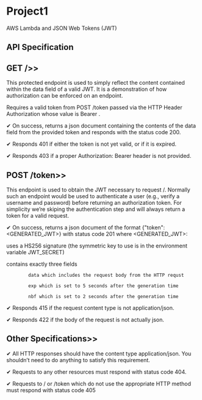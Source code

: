 # Project1
AWS Lambda and JSON Web Tokens (JWT)

API Specification
-----------------

GET />>
----
This protected endpoint is used to simply reflect the content contained within the data field of a valid JWT. It is a demonstration of how authorization can be enforced on an endpoint.

Requires a valid token from POST /token passed via the HTTP Header Authorization whose value is Bearer <TOKEN>.

✔ On success, returns a json document containing the contents of the data field from the provided token and responds with the status code 200.

✔ Responds 401 if either the token is not yet valid, or if it is expired.

✔ Responds 403 if a proper Authorization: Bearer <TOKEN> header is not provided.

  
  
POST /token>>
----
  
This endpoint is used to obtain the JWT necessary to request /. Normally such an endpoint would be used to authenticate a user (e.g., verify a username and password) before returning an authorization token. For simplicity we’re skiping the authentication step and will always return a token for a valid request.

✔ On success, returns a json document of the format {"token": <GENERATED_JWT>} with status code 201 where <GENERATED_JWT>:

uses a HS256 signature (the symmetric key to use is in the environment variable JWT_SECRET)

contains exactly three fields

            data which includes the request body from the HTTP requst

            exp which is set to 5 seconds after the generation time

            nbf which is set to 2 seconds after the generation time

✔ Responds 415 if the request content type is not application/json.

✔ Responds 422 if the body of the request is not actually json.

  
  
Other Specifications>>
-----------------------
  
✔ All HTTP responses should have the content type application/json. You shouldn’t need to do anything to satisfy this requirement.

✔ Requests to any other resources must respond with status code 404.

✔ Requests to / or /token which do not use the appropriate HTTP method must respond with status code 405
